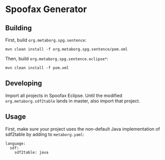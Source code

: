 # Spoofax Generator

## Building

First, build `org.metaborg.spg.sentence`:

```
mvn clean install -f org.metaborg.spg.sentence/pom.xml
```

Then, build `org.metaborg.spg.sentence.eclipse*`:

```
mvn clean install -f pom.xml
```

## Developing

Import all projects in Spoofax Eclipse. Until the modified `org.metaborg.sdf2table` lands in master, also import that project.

## Usage

First, make sure your project uses the non-default Java implementation of sdf2table by adding to `metaborg.yaml`:

```
language:
  sdf:
    sdf2table: java
```

